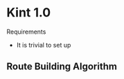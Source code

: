 # Kint 1.0

Requirements

- It is trivial to set up

## Route Building Algorithm

<!--
### Generic Middleware and Configuration

First it will scan the current folder for either an `index.ts` or `kint.ts` file. In each file, it will look for an export called `middleware`. If a middleware is found, it will apply this middleware to every route in the current directory as well as all routes in any subdirectories. Then it will look for an export called `config.ts`. It will then extend the current default config with this config. It will then search for a `config.ts` file and try extend the default config object with the default export. It will also apply any middlewares from the default export of `middleware.ts`.
 -->
